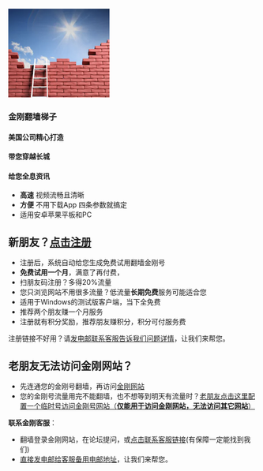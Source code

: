 ![athird](l-w-s-athird.png)
### 金刚翻墙梯子

#### 美国公司精心打造
####     带您穿越长城
####     给您全息资讯

* **高速** 视频流畅且清晰
* **方便** 不用下载App 四条参数就搞定
* 适用安卓苹果平板和PC
    
## 新朋友？[点击注册](https://myfasttrack.org/midman/testfm.php)
* 注册后，系统自动给您生成免费试用翻墙金刚号
* **免费试用一个月**，满意了再付费，
* 扫朋友码注册？多得20%流量
* 您只浏览网站不用很多流量？低流量**长期免费**服务可能适合您
* 适用于Windows的测试版客户端，当下全免费
* 推荐两个朋友赚一个月服务
* 注册就有积分奖励，推荐朋友赚积分，积分可付服务费

注册链接不好用？请[发电邮联系客服告诉我们问题详情](mailto:cs@a2zitpro.com)，让我们来帮您。

## 老朋友无法访问金刚网站？
* 先连通您的金刚号翻墙，再访问[金刚网站](https://atozitpro.net/zh)   
* 您的金刚号流量用完不能翻墙，也不想等到明天有流量时？[老朋友点击这里配置一个临时号访问金刚号网站（**仅能用于访问金刚网站，无法访问其它网站**）](https://github.com/a2zitpro/k/blob/master/888.md)

**联系金刚客服**：
  * 翻墙登录金刚网站，在论坛提问，或[点击联系客服链接](https://www.atozitpro.net/zh/contact-us/)(有保障一定能找到我们)
  * [直接发电邮给客服备用电邮地址](mailto:cs@a2zitpro.com)，让我们来帮您。


